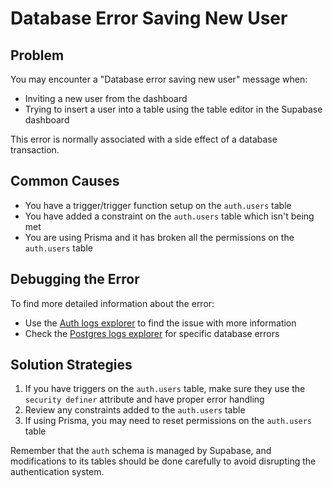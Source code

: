 # Database Error Saving New User

## Problem

You may encounter a "Database error saving new user" message when:
- Inviting a new user from the dashboard
- Trying to insert a user into a table using the table editor in the Supabase dashboard

This error is normally associated with a side effect of a database transaction.

## Common Causes

- You have a trigger/trigger function setup on the `auth.users` table
- You have added a constraint on the `auth.users` table which isn't being met
- You are using Prisma and it has broken all the permissions on the `auth.users` table

## Debugging the Error

To find more detailed information about the error:
- Use the [Auth logs explorer](https://app.supabase.com/project/_/logs/auth-logs) to find the issue with more information
- Check the [Postgres logs explorer](https://app.supabase.com/project/_/logs/postgres-logs) for specific database errors

## Solution Strategies

1. If you have triggers on the `auth.users` table, make sure they use the `security definer` attribute and have proper error handling
2. Review any constraints added to the `auth.users` table
3. If using Prisma, you may need to reset permissions on the `auth.users` table

Remember that the `auth` schema is managed by Supabase, and modifications to its tables should be done carefully to avoid disrupting the authentication system.
